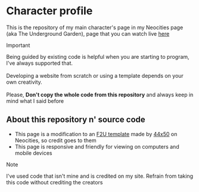 # Character profile
This is the repository of my main character's page in my Neocities page (aka The Underground Garden), page that you can watch live [here](https://tsurabe-workshop.neocities.org/html/donovan_ref)

> [!IMPORTANT]
> Being guided by existing code is helpful when you are starting to program, I've always supported that.<br>
> <br>Developing a website from scratch or using a template depends on your own creativity.<br>
> <br>Please, <b>Don't copy the whole code from this repository</b> and always keep in mind what I said before

## About this repository n' source code 
- This page is a modification to an [F2U template](https://44x50.neocities.org/sites/character-wiki-template/charactertemplate) made by [44x50](https://44x50.neocities.org/) on Neocities, so credit goes to them
- This page is responsive and friendly for viewing on computers and mobile devices
  
> [!NOTE]
> I've used code that isn't mine and is credited on my site. Refrain from taking this code without crediting the creators 
